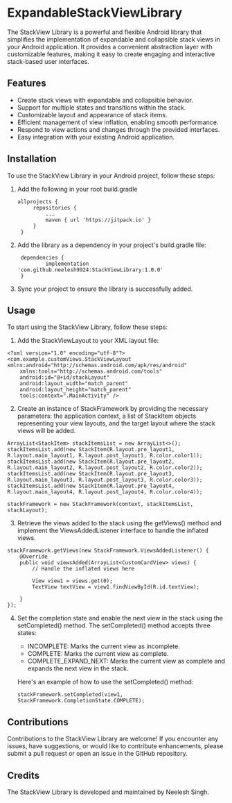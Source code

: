 # ExpandableStackViewLibrary
The StackView Library is a powerful and flexible Android library that simplifies the implementation of expandable and collapsible stack views in your Android application. It provides a convenient abstraction layer with customizable features, making it easy to create engaging and interactive stack-based user interfaces.

## Features
* Create stack views with expandable and collapsible behavior.
* Support for multiple states and transitions within the stack.
* Customizable layout and appearance of stack items.
* Efficient management of view inflation, enabling smooth performance.
* Respond to view actions and changes through the provided interfaces.
* Easy integration with your existing Android application.
  
## Installation
To use the StackView Library in your Android project, follow these steps:
1. Add the following in your root build.gradle
   ```
   allprojects {
		repositories {
			...
			maven { url 'https://jitpack.io' }
		}
	}
   ```
2. Add the library as a dependency in your project's build.gradle file:
   ``` 
	dependencies {
	        implementation 'com.github.neelesh9924:StackViewLibrary:1.0.0'
	}
   ```
3. Sync your project to ensure the library is successfully added.

## Usage
To start using the StackView Library, follow these steps:
1. Add the StackViewLayout to your XML layout file:
  ```
  <?xml version="1.0" encoding="utf-8"?>
  <com.example.customViews.StackViewLayout xmlns:android="http://schemas.android.com/apk/res/android"
      xmlns:tools="http://schemas.android.com/tools"
      android:id="@+id/stackLayout"
      android:layout_width="match_parent"
      android:layout_height="match_parent"
      tools:context=".MainActivity" />
  
  ```
2. Create an instance of StackFramework by providing the necessary parameters: the application context, a list of StackItem objects representing your view layouts, and the target layout where the stack views will be added.
  ```
  ArrayList<StackItem> stackItemsList = new ArrayList<>();
  stackItemsList.add(new StackItem(R.layout.pre_layout1, R.layout.main_layout1, R.layout.post_layout1, R.color.color1));
  stackItemsList.add(new StackItem(R.layout.pre_layout2, R.layout.main_layout2, R.layout.post_layout2, R.color.color2));
  stackItemsList.add(new StackItem(R.layout.pre_layout3, R.layout.main_layout3, R.layout.post_layout3, R.color.color3));
  stackItemsList.add(new StackItem(R.layout.pre_layout4, R.layout.main_layout4, R.layout.post_layout4, R.color.color4));
  
  stackFramework = new StackFramework(context, stackItemsList, stackLayout);
  ```
3. Retrieve the views added to the stack using the getViews() method and implement the ViewsAddedListener interface to handle the inflated views.
  ```
  stackFramework.getViews(new StackFramework.ViewsAddedListener() {
      @Override
      public void viewsAdded(ArrayList<CustomCardView> views) {
          // Handle the inflated views here
  
          View view1 = views.get(0);
          TextView textView = view1.findViewById(R.id.textView);
  
      }
  });
  ```
4. Set the completion state and enable the next view in the stack using the setCompleted() method. The setCompleted() method accepts three states:
   * INCOMPLETE: Marks the current view as incomplete.
   * COMPLETE: Marks the current view as complete.
   * COMPLETE_EXPAND_NEXT: Marks the current view as complete and expands the next view in the stack.

   Here's an example of how to use the setCompleted() method:
   ```
   stackFramework.setCompleted(view1, StackFramework.CompletionState.COMPLETE);
   ```
## Contributions
Contributions to the StackView Library are welcome! If you encounter any issues, have suggestions, or would like to contribute enhancements, please submit a pull request or open an issue in the GitHub repository.
  
## Credits
The StackView Library is developed and maintained by Neelesh Singh.



